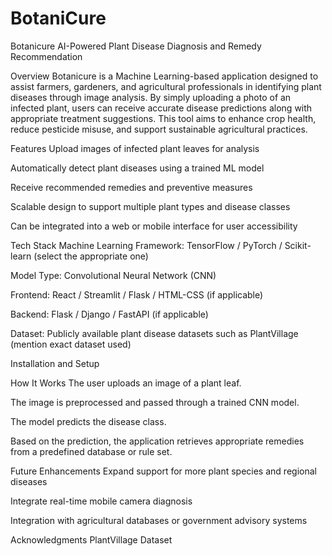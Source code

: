 # BotaniCure
Botanicure
AI-Powered Plant Disease Diagnosis and Remedy Recommendation

Overview
Botanicure is a Machine Learning-based application designed to assist farmers, gardeners, and agricultural professionals in identifying plant diseases through image analysis. By simply uploading a photo of an infected plant, users can receive accurate disease predictions along with appropriate treatment suggestions. This tool aims to enhance crop health, reduce pesticide misuse, and support sustainable agricultural practices.

Features
Upload images of infected plant leaves for analysis

Automatically detect plant diseases using a trained ML model

Receive recommended remedies and preventive measures

Scalable design to support multiple plant types and disease classes

Can be integrated into a web or mobile interface for user accessibility

Tech Stack
Machine Learning Framework: TensorFlow / PyTorch / Scikit-learn (select the appropriate one)

Model Type: Convolutional Neural Network (CNN)

Frontend: React / Streamlit / Flask / HTML-CSS (if applicable)

Backend: Flask / Django / FastAPI (if applicable)

Dataset: Publicly available plant disease datasets such as PlantVillage (mention exact dataset used)

Installation and Setup

How It Works
The user uploads an image of a plant leaf.

The image is preprocessed and passed through a trained CNN model.

The model predicts the disease class.

Based on the prediction, the application retrieves appropriate remedies from a predefined database or rule set.

Future Enhancements
Expand support for more plant species and regional diseases

Integrate real-time mobile camera diagnosis

Integration with agricultural databases or government advisory systems


Acknowledgments
PlantVillage Dataset

